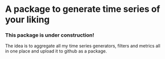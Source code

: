 # A package to generate time series of your liking

### This package is under construction!

The idea is to aggregate all my time series generators, filters and metrics all in one place and upload it to github as a package.